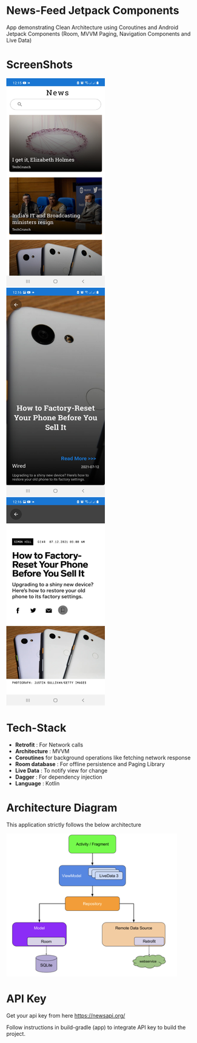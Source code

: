 # News-Feed Jetpack Components
App demonstrating Clean Architecture using Coroutines and Android Jetpack Components (Room, MVVM Paging, Navigation Components and Live Data)

# ScreenShots

<img src = "https://github.com/mokhtarmoustafa/news_app_demo/blob/master/screenshots/news_home.jpg" width = 260 height = 550/>
<img src = "https://github.com/mokhtarmoustafa/news_app_demo/blob/master/screenshots/news_detail.jpg" width = 260 height = 550/>
<img src = "https://github.com/mokhtarmoustafa/news_app_demo/blob/master/screenshots/news_web_view.jpg" width = 260 height = 550/>

# Tech-Stack

* __Retrofit__ : For Network calls
* __Architecture__ : MVVM
* __Coroutines__ for background operations like fetching network response
* __Room database__ : For offline persistence and Paging Library
* __Live Data__ : To notify view for change
* __Dagger__ : For dependency injection
* __Language__ : Kotlin

# Architecture Diagram
This application strictly follows the below architecture 

<img src = "https://github.com/mokhtarmoustafa/news_app_demo/blob/master/screenshots/Architecture.png" width = 450 />

# API Key
Get your api key from here https://newsapi.org/

Follow instructions in build-gradle (app) to integrate API key to build the project.
